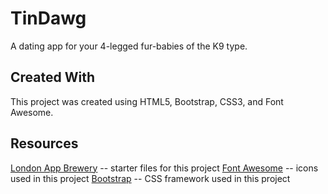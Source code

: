 # TinDawg

A dating app for your 4-legged fur-babies of the K9 type.

## Created With

This project was created using HTML5, Bootstrap, CSS3, and Font Awesome.

## Resources

[London App Brewery](https://github.com/londonappbrewery/TinDog-Start) -- starter files for this project
[Font Awesome](https://fontawesome.com/v4.7.0/icons/) -- icons used in this project
[Bootstrap](https://getbootstrap.com/) -- CSS framework used in this project

